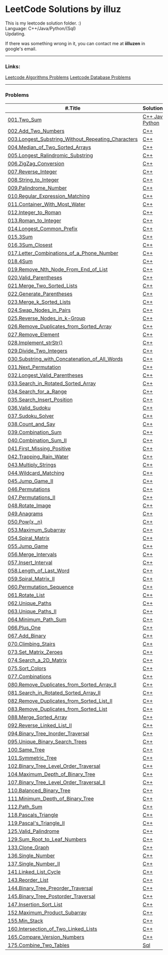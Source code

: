 LeetCode Solutions by illuz
===

This is my leetcode solution folder. :)  
Language: C++/Java/Python/(Sql)  
Updating.  
  
If there was something wrong in it, you can contact me at **iilluzen** in google's email.  

---

### Links:
[Leetcode Algorithms Problems](https://oj.leetcode.com/problemset/algorithms/)
[Leetcode Database Problems](https://oj.leetcode.com/problemset/database/)

---

### Problems

| \#.Title | Solutions |
|----------|-----------|
| [001.Two_Sum](https://oj.leetcode.com/problems/Two-Sum/) | [C++ Java Python](./solutions/001.Two_Sum) |
| [002.Add_Two_Numbers](https://oj.leetcode.com/problems/Add-Two-Numbers/) | [C++](./solutions/002.Add_Two_Numbers) |
| [003.Longest_Substring_Without_Repeating_Characters](https://oj.leetcode.com/problems/Longest-Substring-Without-Repeating-Characters/) | [C++](./solutions/003.Longest_Substring_Without_Repeating_Characters) |
| [004.Median_of_Two_Sorted_Arrays](https://oj.leetcode.com/problems/Median-of-Two-Sorted-Arrays/) | [C++](./solutions/004.Median_of_Two_Sorted_Arrays) |
| [005.Longest_Ralindromic_Substring](https://oj.leetcode.com/problems/Longest-Ralindromic-Substring/) | [C++](./solutions/005.Longest_Ralindromic_Substring) |
| [006.ZigZag_Conversion](https://oj.leetcode.com/problems/ZigZag-Conversion/) | [C++](./solutions/006.ZigZag_Conversion) |
| [007.Reverse_Integer](https://oj.leetcode.com/problems/Reverse-Integer/) | [C++](./solutions/007.Reverse_Integer) |
| [008.String_to_Integer](https://oj.leetcode.com/problems/String-to-Integer/) | [C++](./solutions/008.String_to_Integer) |
| [009.Palindrome_Number](https://oj.leetcode.com/problems/Palindrome-Number/) | [C++](./solutions/009.Palindrome_Number) |
| [010.Regular_Expression_Matching](https://oj.leetcode.com/problems/Regular-Expression-Matching/) | [C++](./solutions/010.Regular_Expression_Matching) |
| [011.Container_With_Most_Water](https://oj.leetcode.com/problems/Container-With-Most-Water/) | [C++](./solutions/011.Container_With_Most_Water) |
| [012.Integer_to_Roman](https://oj.leetcode.com/problems/Integer-to-Roman/) | [C++](./solutions/012.Integer_to_Roman) |
| [013.Roman_to_Integer](https://oj.leetcode.com/problems/Roman-to-Integer/) | [C++](./solutions/013.Roman_to_Integer) |
| [014.Longest_Common_Prefix](https://oj.leetcode.com/problems/Longest-Common-Prefix/) | [C++](./solutions/014.Longest_Common_Prefix) |
| [015.3Sum](https://oj.leetcode.com/problems/3Sum/) | [C++](./solutions/015.3Sum) |
| [016.3Sum_Closest](https://oj.leetcode.com/problems/3Sum-Closest/) | [C++](./solutions/016.3Sum_Closest) |
| [017.Letter_Combinations_of_a_Phone_Number](https://oj.leetcode.com/problems/Letter-Combinations-of-a-Phone-Number/) | [C++](./solutions/017.Letter_Combinations_of_a_Phone_Number) |
| [018.4Sum](https://oj.leetcode.com/problems/4Sum/) | [C++](./solutions/018.4Sum) |
| [019.Remove_Nth_Node_From_End_of_List](https://oj.leetcode.com/problems/Remove-Nth-Node-From-End-of-List/) | [C++](./solutions/019.Remove_Nth_Node_From_End_of_List) |
| [020.Valid_Parentheses](https://oj.leetcode.com/problems/Valid-Parentheses/) | [C++](./solutions/020.Valid_Parentheses) |
| [021.Merge_Two_Sorted_Lists](https://oj.leetcode.com/problems/Merge-Two-Sorted-Lists/) | [C++](./solutions/021.Merge_Two_Sorted_Lists) |
| [022.Generate_Parentheses](https://oj.leetcode.com/problems/Generate-Parentheses/) | [C++](./solutions/022.Generate_Parentheses) |
| [023.Merge_k_Sorted_Lists](https://oj.leetcode.com/problems/Merge-k-Sorted-Lists/) | [C++](./solutions/023.Merge_k_Sorted_Lists) |
| [024.Swap_Nodes_in_Pairs](https://oj.leetcode.com/problems/Swap-Nodes-in-Pairs/) | [C++](./solutions/024.Swap_Nodes_in_Pairs) |
| [025.Reverse_Nodes_in_k-Group](https://oj.leetcode.com/problems/Reverse-Nodes-in-k-Group/) | [C++](./solutions/025.Reverse_Nodes_in_k-Group) |
| [026.Remove_Duplicates_from_Sorted_Array](https://oj.leetcode.com/problems/Remove-Duplicates-from-Sorted-Array/) | [C++](./solutions/026.Remove_Duplicates_from_Sorted_Array) |
| [027.Remove_Element](https://oj.leetcode.com/problems/Remove-Element/) | [C++](./solutions/027.Remove_Element) |
| [028.Implement_strStr()](https://oj.leetcode.com/problems/Implement-strStr()/) | [C++](./solutions/028.Implement_strStr()) |
| [029.Divide_Two_Integers](https://oj.leetcode.com/problems/Divide-Two-Integers/) | [C++](./solutions/029.Divide_Two_Integers) |
| [030.Substring_with_Concatenation_of_All_Words](https://oj.leetcode.com/problems/Substring-with-Concatenation-of-All-Words/) | [C++](./solutions/030.Substring_with_Concatenation_of_All_Words) |
| [031.Next_Permutation](https://oj.leetcode.com/problems/Next-Permutation/) | [C++](./solutions/031.Next_Permutation) |
| [032.Longest_Valid_Parentheses](https://oj.leetcode.com/problems/Longest-Valid-Parentheses/) | [C++](./solutions/032.Longest_Valid_Parentheses) |
| [033.Search_in_Rotated_Sorted_Array](https://oj.leetcode.com/problems/Search-in-Rotated-Sorted-Array/) | [C++](./solutions/033.Search_in_Rotated_Sorted_Array) |
| [034.Search_for_a_Range](https://oj.leetcode.com/problems/Search-for-a-Range/) | [C++](./solutions/034.Search_for_a_Range) |
| [035.Search_Insert_Position](https://oj.leetcode.com/problems/Search-Insert-Position/) | [C++](./solutions/035.Search_Insert_Position) |
| [036.Valid_Sudoku](https://oj.leetcode.com/problems/Valid-Sudoku/) | [C++](./solutions/036.Valid_Sudoku) |
| [037.Sudoku_Solver](https://oj.leetcode.com/problems/Sudoku-Solver/) | [C++](./solutions/037.Sudoku_Solver) |
| [038.Count_and_Say](https://oj.leetcode.com/problems/Count-and-Say/) | [C++](./solutions/038.Count_and_Say) |
| [039.Combination_Sum](https://oj.leetcode.com/problems/Combination-Sum/) | [C++](./solutions/039.Combination_Sum) |
| [040.Combination_Sum_II](https://oj.leetcode.com/problems/Combination-Sum-II/) | [C++](./solutions/040.Combination_Sum_II) |
| [041.First_Missing_Positive](https://oj.leetcode.com/problems/First-Missing-Positive/) | [C++](./solutions/041.First_Missing_Positive) |
| [042.Trapping_Rain_Water](https://oj.leetcode.com/problems/Trapping-Rain-Water/) | [C++](./solutions/042.Trapping_Rain_Water) |
| [043.Multiply_Strings](https://oj.leetcode.com/problems/Multiply-Strings/) | [C++](./solutions/043.Multiply_Strings) |
| [044.Wildcard_Matching](https://oj.leetcode.com/problems/Wildcard-Matching/) | [C++](./solutions/044.Wildcard_Matching) |
| [045.Jump_Game_II](https://oj.leetcode.com/problems/Jump-Game-II/) | [C++](./solutions/045.Jump_Game_II) |
| [046.Permutations](https://oj.leetcode.com/problems/Permutations/) | [C++](./solutions/046.Permutations) |
| [047.Permutations_II](https://oj.leetcode.com/problems/Permutations-II/) | [C++](./solutions/047.Permutations_II) |
| [048.Rotate_Image](https://oj.leetcode.com/problems/Rotate-Image/) | [C++](./solutions/048.Rotate_Image) |
| [049.Anagrams](https://oj.leetcode.com/problems/Anagrams/) | [C++](./solutions/049.Anagrams) |
| [050.Pow(x,_n)](https://oj.leetcode.com/problems/Powx-n) | [C++](./solutions/050.Pow(x,_n)) |
| [053.Maximum_Subarray](https://oj.leetcode.com/problems/Maximum-Subarray/) | [C++](./solutions/053.Maximum_Subarray) |
| [054.Spiral_Matrix](https://oj.leetcode.com/problems/Spiral-Matrix/) | [C++](./solutions/054.Spiral_Matrix) |
| [055.Jump_Game](https://oj.leetcode.com/problems/Jump-Game/) | [C++](./solutions/055.Jump_Game) |
| [056.Merge_Intervals](https://oj.leetcode.com/problems/Merge-Intervals/) | [C++](./solutions/056.Merge_Intervals) |
| [057.Insert_Interval](https://oj.leetcode.com/problems/Insert-Interval/) | [C++](./solutions/057.Insert_Interval) |
| [058.Length_of_Last_Word](https://oj.leetcode.com/problems/Length-of-Last-Word/) | [C++](./solutions/058.Length_of_Last_Word) |
| [059.Spiral_Matrix_II](https://oj.leetcode.com/problems/Spiral-Matrix-II/) | [C++](./solutions/059.Spiral_Matrix_II) |
| [060.Permutation_Sequence](https://oj.leetcode.com/problems/Permutation-Sequence/) | [C++](./solutions/060.Permutation_Sequence) |
| [061.Rotate_List](https://oj.leetcode.com/problems/Rotate-List/) | [C++](./solutions/061.Rotate_List) |
| [062.Unique_Paths](https://oj.leetcode.com/problems/Unique-Paths/) | [C++](./solutions/062.Unique_Paths) |
| [063.Unique_Paths_II](https://oj.leetcode.com/problems/Unique-Paths-II/) | [C++](./solutions/063.Unique_Paths_II) |
| [064.Minimum_Path_Sum](https://oj.leetcode.com/problems/Minimum-Path-Sum/) | [C++](./solutions/064.Minimum_Path_Sum) |
| [066.Plus_One](https://oj.leetcode.com/problems/Plus-One/) | [C++](./solutions/066.Plus_One) |
| [067.Add_Binary](https://oj.leetcode.com/problems/Add-Binary/) | [C++](./solutions/067.Add_Binary) |
| [070.Climbing_Stairs](https://oj.leetcode.com/problems/Climbing-Stairs/) | [C++](./solutions/070.Climbing_Stairs) |
| [073.Set_Matrix_Zeroes](https://oj.leetcode.com/problems/Set-Matrix-Zeroes/) | [C++](./solutions/073.Set_Matrix_Zeroes) |
| [074.Search_a_2D_Matrix](https://oj.leetcode.com/problems/Search-a-2D-Matrix/) | [C++](./solutions/074.Search_a_2D_Matrix) |
| [075.Sort_Colors](https://oj.leetcode.com/problems/Sort-Colors/) | [C++](./solutions/075.Sort_Colors) |
| [077.Combinations](https://oj.leetcode.com/problems/Combinations/) | [C++](./solutions/077.Combinations) |
| [080.Remove_Duplicates_from_Sorted_Array_II](https://oj.leetcode.com/problems/Remove-Duplicates-from-Sorted-Array-II/) | [C++](./solutions/080.Remove_Duplicates_from_Sorted_Array_II) |
| [081.Search_in_Rotated_Sorted_Array_II](https://oj.leetcode.com/problems/Search-in-Rotated-Sorted-Array-II/) | [C++](./solutions/081.Search_in_Rotated_Sorted_Array_II) |
| [082.Remove_Duplicates_from_Sorted_List_II](https://oj.leetcode.com/problems/Remove-Duplicates-from-Sorted-List-II/) | [C++](./solutions/082.Remove_Duplicates_from_Sorted_List_II) |
| [083.Remove_Duplicates_from_Sorted_List](https://oj.leetcode.com/problems/Remove-Duplicates-from-Sorted-List/) | [C++](./solutions/083.Remove_Duplicates_from_Sorted_List) |
| [088.Merge_Sorted_Array](https://oj.leetcode.com/problems/Merge-Sorted-Array/) | [C++](./solutions/088.Merge_Sorted_Array) |
| [092.Reverse_Linked_List_II](https://oj.leetcode.com/problems/Reverse-Linked-List-II/) | [C++](./solutions/092.Reverse_Linked_List_II) |
| [094.Binary_Tree_Inorder_Traversal](https://oj.leetcode.com/problems/Binary-Tree-Inorder-Traversal/) | [C++](./solutions/094.Binary_Tree_Inorder_Traversal) |
| [095.Unique_Binary_Search_Trees](https://oj.leetcode.com/problems/Unique-Binary-Search-Trees/) | [C++](./solutions/095.Unique_Binary_Search_Trees) |
| [100.Same_Tree](https://oj.leetcode.com/problems/Same-Tree/) | [C++](./solutions/100.Same_Tree) |
| [101.Symmetric_Tree](https://oj.leetcode.com/problems/Symmetric-Tree/) | [C++](./solutions/101.Symmetric_Tree) |
| [102.Binary_Tree_Level_Order_Traversal](https://oj.leetcode.com/problems/Binary-Tree-Level-Order-Traversal/) | [C++](./solutions/102.Binary_Tree_Level_Order_Traversal) |
| [104.Maximum_Depth_of_Binary_Tree](https://oj.leetcode.com/problems/Maximum-Depth-of-Binary-Tree/) | [C++](./solutions/104.Maximum_Depth_of_Binary_Tree) |
| [107.Binary_Tree_Level_Order_Traversal_II](https://oj.leetcode.com/problems/Binary-Tree-Level-Order-Traversal-II/) | [C++](./solutions/107.Binary_Tree_Level_Order_Traversal_II) |
| [110.Balanced_Binary_Tree](https://oj.leetcode.com/problems/Balanced-Binary-Tree/) | [C++](./solutions/110.Balanced_Binary_Tree) |
| [111.Minimum_Depth_of_Binary_Tree](https://oj.leetcode.com/problems/Minimum-Depth-of-Binary-Tree/) | [C++](./solutions/111.Minimum_Depth_of_Binary_Tree) |
| [112.Path_Sum](https://oj.leetcode.com/problems/Path-Sum/) | [C++](./solutions/112.Path_Sum) |
| [118.Pascals_Triangle](https://oj.leetcode.com/problems/Pascals-Triangle/) | [C++](./solutions/118.Pascals_Triangle) |
| [119.Pascal's_Triangle_II](https://oj.leetcode.com/problems/Pascal's-Triangle-II/) | [C++](./solutions/119.Pascal's_Triangle_II) |
| [125.Valid_Palindrome](https://oj.leetcode.com/problems/Valid-Palindrome/) | [C++](./solutions/125.Valid_Palindrome) |
| [129.Sum_Root_to_Leaf_Numbers](https://oj.leetcode.com/problems/Sum-Root-to-Leaf-Numbers/) | [C++](./solutions/129.Sum_Root_to_Leaf_Numbers) |
| [133.Clone_Graph](https://oj.leetcode.com/problems/Clone-Graph/) | [C++](./solutions/133.Clone_Graph) |
| [136.Single_Number](https://oj.leetcode.com/problems/Single-Number/) | [C++](./solutions/136.Single_Number) |
| [137.Single_Number_II](https://oj.leetcode.com/problems/Single-Number-II/) | [C++](./solutions/137.Single_Number_II) |
| [141.Linked_List_Cycle](https://oj.leetcode.com/problems/Linked-List-Cycle/) | [C++](./solutions/141.Linked_List_Cycle) |
| [143.Reorder_List](https://oj.leetcode.com/problems/Reorder-List/) | [C++](./solutions/143.Reorder_List) |
| [144.Binary_Tree_Preorder_Traversal](https://oj.leetcode.com/problems/Binary-Tree-Preorder-Traversal/) | [C++](./solutions/144.Binary_Tree_Preorder_Traversal) |
| [145.Binary_Tree_Postorder_Traversal](https://oj.leetcode.com/problems/Binary-Tree-Postorder-Traversal/) | [C++](./solutions/145.Binary_Tree_Postorder_Traversal) |
| [147.Insertion_Sort_List](https://oj.leetcode.com/problems/Insertion-Sort-List/) | [C++](./solutions/147.Insertion_Sort_List) |
| [152.Maximum_Product_Subarray](https://oj.leetcode.com/problems/Maximum-Product-Subarray/) | [C++](./solutions/152.Maximum_Product_Subarray) |
| [155.Min_Stack](https://oj.leetcode.com/problems/Min-Stack/) | [C++](./solutions/155.Min_Stack) |
| [160.Intersection_of_Two_Linked_Lists](https://oj.leetcode.com/problems/Intersection-of-Two-Linked-Lists/) | [C++](./solutions/160.Intersection_of_Two_Linked_Lists) |
| [165.Compare_Version_Numbers](https://oj.leetcode.com/problems/Compare-Version-Numbers/) | [C++](./solutions/165.Compare_Version_Numbers) |
| [175.Combine_Two_Tables](https://oj.leetcode.com/problems/Combine-Two-Tables/) | [Sql](./solutions/175.Combine_Two_Tables) |
